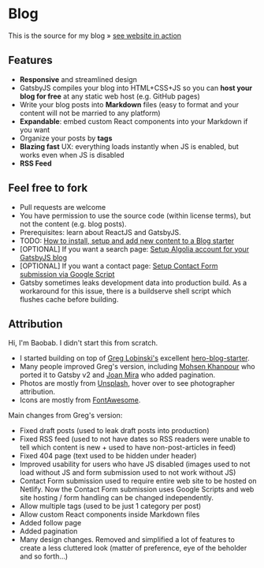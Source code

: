 # Blog

This is the source for my blog » [see website in action](TODO)

## Features

- **Responsive** and streamlined design
- GatsbyJS compiles your blog into HTML+CSS+JS so you can **host your blog for free** at any static web host (e.g. GitHub pages)
- Write your blog posts into **Markdown** files (easy to format and your content will not be married to any platform)
- **Expandable**: embed custom React components into your Markdown if you want
- Organize your posts by **tags**
- **Blazing fast** UX: everything loads instantly when JS is enabled, but works even when JS is disabled
- **RSS Feed**

## Feel free to fork

- Pull requests are welcome
- You have permission to use the source code (within license terms), but not the content (e.g. blog posts).
- Prerequisites: learn about ReactJS and GatsbyJS.
- TODO: [How to install, setup and add new content to a Blog starter](https://dev.greglobinski.com/install-blog-starter/)
- [OPTIONAL] If you want a search page: [Setup Algolia account for your GatsbyJS blog](https://dev.greglobinski.com/setup-algolia-account/)
- [OPTIONAL] If you want a contact page: [Setup Contact Form submission via Google Script](https://github.com/dwyl/learn-to-send-email-via-google-script-html-no-server)
- Gatsby sometimes leaks development data into production build. As a workaround for this issue, there is a buildserve shell script which flushes cache before building.

## Attribution

Hi, I'm Baobab. I didn't start this from scratch.
- I started building on top of [Greg Lobinski's](https://github.com/greglobinski) excellent [hero-blog-starter](https://github.com/greglobinski/gatsby-starter-hero-blog/).
- Many people improved Greg's version, including [Mohsen Khanpour](https://github.com/mohsenkhanpour) who ported it to Gatsby v2 and [Joan Mira](https://github.com/gazpachu) who added pagination.
- Photos are mostly from [Unsplash](https://www.unsplash.com/), hover over to see photographer attribution.
- Icons are mostly from [FontAwesome](https://origin.fontawesome.com/).

Main changes from Greg's version:
- Fixed draft posts (used to leak draft posts into production)
- Fixed RSS feed (used to not have dates so RSS readers were unable to tell which content is new + used to have non-post-articles in feed) 
- Fixed 404 page (text used to be hidden under header)
- Improved usability for users who have JS disabled (images used to not load without JS and form submission used to not work without JS)
- Contact Form submission used to require entire web site to be hosted on Netlify. Now the Contact Form submission uses Google Scripts and web site hosting / form handling can be changed independently.
- Allow multiple tags (used to be just 1 category per post)
- Allow custom React components inside Markdown files
- Added follow page
- Added pagination
- Many design changes. Removed and simplified a lot of features to create a less cluttered look (matter of preference, eye of the beholder and so forth...)

